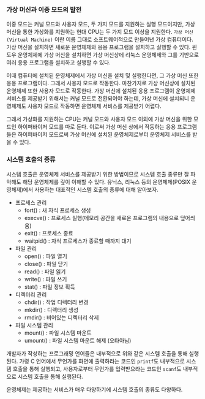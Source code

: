 ### 가상 머신과 이중 모드의 발전
이중 모드는 커널 모드와 사용자 모드, 두 가지 모드를 지원하는 실행 모드이지만, 가상 머신을 통한 가상화를 지원하는 현대 CPU는 두 가지 모드 이상을 지원한다.
`가상 머신 (Virtual Machine)` 이란 이름 그대로 소프트웨어적으로 만들어낸 가상 컴퓨터이다. 가상 머신을 설치하면 새로운 운영체제와 응용 프로그램을 설치하고 실행할 수 있다. 윈도우 운영체제에 가상 머신을 설치하면 가상 머신상에 리눅스 운영체제와 그를 기반으로 여러 응용 프로그램을 설치하고 실행할 수 있다.

이때 컴퓨터에 설치된 운영체제에서 가상 머신을 설치 및 실행한다면, 그 가상 머신 또한 응용 프로그램이다. 그래서 사용자 모드로 작동한다. 마찬가지로 가상 머신상에 설치된 운영체제 또한 사용자 모드로 작동한다. 가상 머신에 설치된 응용 프로그램이 운영체제 서비스를 제공받기 위해서는 커널 모드로 전환되어야 하는데, 가상 머신에 설치되니 운영체제도 사용자 모드로 작동하면 운영체제 서비스를 제공받기 어렵다.

그래서 가상화를 지원하는 CPU는 커널 모드와 사용자 모드 이외에 가상 머신을 위한 모드인 하이퍼바이저 모드를 따로 둔다. 이로써 가상 머신 상에서 작동하는 응용 프로그램들은 하이퍼바이저 모드로써 가상 머신에 설치된 운영체제로부터 운영체제 서비스를 받을 수 있다.

### 시스템 호출의 종류
시스템 호출은 운영체제 서비스를 제공받기 위한 방법이므로 시스템 호출 종류만 잘 파악해도 해당 운영체제를 깊이 이해할 수 있다. 유닉스, 리눅스 등의 운영체제(POSIX 운영체제)에서 사용하는 대표적인 시스템 호출의 종류에 대해 알아보자. 

- 프로세스 관리
	- fort() : 새 자식 프로세스 생성
	- execve() : 프로세스 실행(메모리 공간을 새로운 프로그램의 내용으로 덮어씌움)
	- exit() : 프로세스 종료
	- waitpid() : 자식 프로세스가 종료할 때까지 대기
- 파일 관리
	- open() : 파일 열기
	- close() : 파일 닫기
	- read() : 파일 읽기
	- write() : 파일 쓰기
	- stat() : 파일 정보 획득
- 디렉터리 관리
	- chdir() : 작업 디렉터리 변경
	- mkdir() : 디렉터리 생성
	- rmdir() : 비어있는 디렉터리 삭제
- 파일 시스템 관리
	- mount() : 파일 시스템 마운트
	- umount() : 파일 시스템 마운트 해제 (오타아님)

개발자가 작성하는 프로그래밍 언어들은 내부적으로 위와 같은 시스템 호출을 통해 실행된다. 가령 C 언어에서 무언가를 화면에 출력하라는 코드인 `printf`도 내부적으로 시스템 호출을 통해 실행되고, 사용자로부터 무언가를 입력받으라는 코드인 `scanf`도 내부적으로 시스템 호출을 통해 실행된다.

운영체제는 제공하는 서비스가 매우 다양하기에 시스템 호출의 종류도 다양하다.